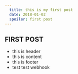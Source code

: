 ```yaml
---
  title: this is my first post
  date: 2018-01-02
  spoiler: first post
---
```


## FIRST POST

* this is header
* this is content
* this is footer
* test test webhook